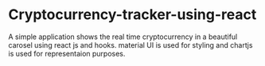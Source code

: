 # Cryptocurrency-tracker-using-react
 A simple application shows the real time cryptocurrency in a beautiful carosel using react js and hooks. material UI is used for styling and chartjs is used for representaion purposes.
